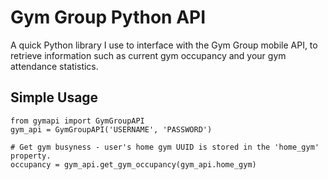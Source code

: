# Gym Group Python API

A quick Python library I use to interface with the Gym Group mobile API, to retrieve information such as current gym occupancy and your gym attendance statistics.

## Simple Usage
```
from gymapi import GymGroupAPI
gym_api = GymGroupAPI('USERNAME', 'PASSWORD')

# Get gym busyness - user's home gym UUID is stored in the 'home_gym' property.
occupancy = gym_api.get_gym_occupancy(gym_api.home_gym)
```
